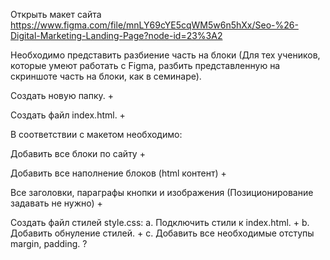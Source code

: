 Открыть макет сайта https://www.figma.com/file/mnLY69cYE5cqWM5w6n5hXx/Seo-%26-Digital-Marketing-Landing-Page?node-id=23%3A2

Необходимо представить разбиение часть на блоки (Для тех учеников, которые умеют работать с Figma, разбить представленную на скриншоте часть на блоки, как в семинаре).

Создать новую папку. +

Создать файл index.html. +

В соответствии с макетом необходимо:

Добавить все блоки по сайту +

Добавить все наполнение блоков (html контент) +

Все заголовки, параграфы кнопки и изображения (Позиционирование задавать не нужно) +

Создать файл стилей style.css: 
a. Подключить стили к index.html. + 
b. Добавить обнуление стилей. +
c. Добавить все необходимые отступы margin, padding. ?
